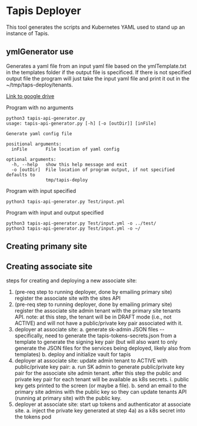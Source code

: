 # Tapis Deployer 

This tool generates the scripts and Kubernetes YAML used to stand up an instance of Tapis.

## ymlGenerator use
Generates a yaml file from an input yaml file based on the ymlTemplate.txt in the templates folder if the output file is specificed. 
If there is not specified output file the program will just take the input yaml file and print it out in the ~/tmp/taps-deploy/tenants.

[Link to google drive](https://drive.google.com/drive/folders/1lDgt-i3khEwJjzINGzK4FjX9x5NNlmT8?usp=sharing)


Program with no arguments
```
python3 tapis-api-generator.py 
usage: tapis-api-generator.py [-h] [-o [outDir]] [inFile]

Generate yaml config file

positional arguments:
  inFile       File location of yaml config

optional arguments:
  -h, --help   show this help message and exit
  -o [outDir]  File location of program output, if not specified defaults to
               tmp/tapis-deploy
```
Program with input specified
```
python3 tapis-api-generator.py Test/input.yml 
```
Program with input and output specified
```
python3 tapis-api-generator.py Test/input.yml -o ../test/
python3 tapis-api-generator.py Test/input.yml -o ~/
```

## Creating primany site

## Creating associate site

steps for creating and deploying a new associate site:
1. (pre-req step to running deployer, done by emailing primary site) register the associate site with the sites API
2. (pre-req step to running deployer, done by emailing primary site) register the associate site admin tenant with the primary site tenants API. note: at this step, the tenant will be in DRAFT mode (i.e., not ACTIVE) and will not have a public/private key pair associated with it.
3. deployer at associate site:
a. generate sk-admin JSON files -- specifically, need to generate the tapis-tokens-secrets.json from a template to generate the signing key pair (but will also want to only generate the JSON files for the services being deployed, likely also from templates) 
b. deploy and initialize vault for tapis
4. deployer at associate site: update admin tenant to ACTIVE with public/private key pair:
a. run SK admin to generate public/private key pair for the associate site admin tenant. after this step the public and private key pair for each tenant will be available as k8s secrets.
i. public key gets printed to the screen (or maybe a file).
b. send an email to the primary site admins with the public key so they can update tenants API (running at primary site) with the public key.
5. deployer at associate site: start up tokens and authenticator at associate site.
a. inject the private key generated at step 4a) as a k8s secret into the tokens pod




